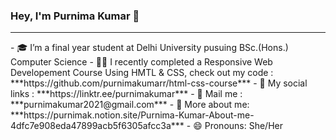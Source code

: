 ### Hey, I'm Purnima Kumar 👋
<hr />
- 🎓 I’m a final year student at Delhi University pusuing BSc.(Hons.) Computer Science
- 👩‍💻 I recently completed a Responsive Web Developement Course Using HMTL & CSS, check out my code : ***https://github.com/purnimakumarr/html-css-course***
- 🔗 My social links : ***https://linktr.ee/purnimakumar***
- 💌 Mail me : ***purnimakumar2021@gmail.com***
- 👩 More about me: ***https://purnimak.notion.site/Purnima-Kumar-About-me-4dfc7e908eda47899acb5f6305afcc3a***
- 😄 Pronouns: She/Her
